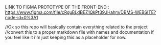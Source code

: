 LINK TO FIGMA PROTOTYPE OF THE FRONT-END : https://www.figma.com/file/cRguBLdBEZ1QkPt39JHahm/DBMS-WEBSITE?node-id=0%3A1


//Ok so this repo will basically contain everything related to the project
//convert this to a proper markdown file with names and documentation if you feel like it i'm just keeping this as a placeholder for now.

